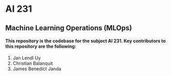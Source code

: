 # AI 231
## Machine Learning Operations (MLOps)

#### This repository is the codebase for the subject AI 231. Key contributors to this repository are the following:
1. Jan Lendl Uy
2. Christian Balanquit
3. James Benedict Janda
